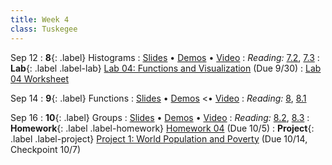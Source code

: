 ```yaml
---
title: Week 4
class: Tuskegee
---
```


Sep 12
: **8**{: .label} Histograms
  : [Slides](https://docs.google.com/presentation/d/1AgURVw-euz1LSjeTMswdeyjQqpKlWqB_dPzbXOzU5r0/edit?usp=sharing) &#8226; [Demos](https://tuskegee.cloudbank.2i2c.cloud/hub/user-redirect/git-pull?repo=https%3A%2F%2Fgithub.com%2Fdata-8%2Fmaterials-fa22&urlpath=tree%2Fmaterials-fa22%2Flec%2Flec08.ipynb&branch=main) &#8226; [Video](https://youtu.be/FwJetCCcbgk)
: *Reading:* [7.2](https://inferentialthinking.com/chapters/07/2/Visualizing_Numerical_Distributions.html), [7.3](https://inferentialthinking.com/chapters/07/3/Overlaid_Graphs.html)
: **Lab**{: .label .label-lab} [Lab 04: Functions and Visualization](https://tuskegee.cloudbank.2i2c.cloud/hub/user-redirect/git-pull?repo=https%3A%2F%2Fgithub.com%2Fdata-8%2Fmaterials-fa22&urlpath=tree%2Fmaterials-fa22%2Fmaterials%2Ffa22%2Flab%2Flab04%2Flab04.ipynb&branch=main) (Due 9/30)
  : [Lab 04 Worksheet](https://drive.google.com/file/d/1tbT4GFbpmyL4KWLeCc0UbGtuuHBtLGWt/view?usp=sharing)

Sep 14
: **9**{: .label} Functions
  : [Slides](https://docs.google.com/presentation/d/18_QAvdznJ5foeIE8fTso3r2pDaxB7FY64rukuPdwwPc/edit?usp=sharing) &#8226; [Demos](https://tuskegee.cloudbank.2i2c.cloud/hub/user-redirect/git-pull?repo=https%3A%2F%2Fgithub.com%2Fdata-8%2Fmaterials-fa22&urlpath=tree%2Fmaterials-fa22%2Flec%2Flec09.ipynb&branch=main) <&#8226; [Video](https://youtu.be/Gti8f4TE5II)
: *Reading:* [8](https://inferentialthinking.com/chapters/08/Functions_and_Tables.html), [8.1](https://inferentialthinking.com/chapters/08/1/Applying_a_Function_to_a_Column.html)

Sep 16
: **10**{: .label} Groups
  : [Slides](https://docs.google.com/presentation/d/1bijGUfPz1Wfcx2IyT2wlTcBm8pIGr9qhhVmlzXBhxmI/edit?usp=sharing) &#8226; [Demos](https://tuskegee.cloudbank.2i2c.cloud/hub/user-redirect/git-pull?repo=https%3A%2F%2Fgithub.com%2Fdata-8%2Fmaterials-fa22&urlpath=tree%2Fmaterials-fa22%2Flec%2Flec10.ipynb&branch=main) &#8226; [Video](https://youtu.be/jL-Mktq9xEw)
: *Reading:* [8.2](https://inferentialthinking.com/chapters/08/2/Classifying_by_One_Variable.html), [8.3](https://inferentialthinking.com/chapters/08/3/Cross-Classifying_by_More_than_One_Variable.html)
: **Homework**{: .label .label-homework} [Homework 04](https://tuskegee.cloudbank.2i2c.cloud/hub/user-redirect/git-pull?repo=https%3A%2F%2Fgithub.com%2Fdata-8%2Fmaterials-fa22&urlpath=tree%2Fmaterials-fa22%2Fmaterials%2Ffa22%2Fhw%2Fhw04%2Fhw04.ipynb&branch=main) (Due 10/5)
: **Project**{: .label .label-project} [Project 1: World Population and Poverty](https://tuskegee.cloudbank.2i2c.cloud/hub/user-redirect/git-pull?repo=https%3A%2F%2Fgithub.com%2Fdata-8%2Fmaterials-fa22&urlpath=tree%2Fmaterials-fa22%2Fmaterials%2Ffa22%2Fproject%2Fproject1%2Fproject1.ipynb&branch=main) (Due 10/14, Checkpoint 10/7)
